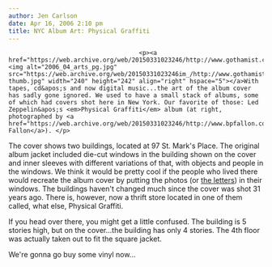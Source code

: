 ```yaml
---
author: Jen Carlson
date: Apr 16, 2006 2:10 pm
title: NYC Album Art: Physical Graffiti
---
```


	
										<p><a href="https://web.archive.org/web/20150331023246/http://www.gothamist.com/attachments/arts_jen/2006_04_arts_pg.jpg"><img alt="2006_04_arts_pg.jpg" src="https://web.archive.org/web/20150331023246im_/http://www.gothamist.com/attachments/arts_jen/2006_04_arts_pg-thumb.jpg" width="240" height="242" align="right" hspace="5"></a>With tapes, cd&apos;s and now digital music...the art of the album cover has sadly gone ignored. We used to have a small stack of albums, some of which had covers shot here in New York. Our favorite of those: Led Zeppelin&apos;s <em>Physical Graffiti</em> album (at right, photographed by <a href="https://web.archive.org/web/20150331023246/http://www.bpfallon.com/">BP Fallon</a>). </p>

<p>The cover shows two buildings, located at 97 St. Mark&apos;s Place. The original album jacket included die-cut windows in the building shown on the cover and inner sleeves with different variations of that, with objects and people in the windows. We think it would be pretty cool if the people who lived there would recreate the album cover by putting the photos (or <a href="https://web.archive.org/web/20150331023246/http://images.amazon.com/images/G/covers/B/00/000/2JS/B000002JSN.l.gif">the letters</a>) in their windows. The buildings haven&apos;t changed much since the cover was shot 31 years ago. There is, however, now a thrift store located in one of them called, what else, Physical Graffiti. </p>

<p>If you head over there, you might get a little confused. The building is 5 stories high, but on the cover...the building has only 4 stories. The 4th floor was actually taken out to fit the square jacket. </p>

<p>We&apos;re gonna go buy some vinyl now...</p>					
										
									
				
